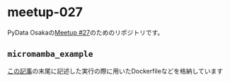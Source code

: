 # meetup-027

PyData Osakaの[Meetup #27](https://pydataosaka.connpass.com/event/267542/)のためのリポジトリです。

## `micromamba_example`

[この記事](https://www.hiromasa.info/posts/27/)の末尾に記述した実行の際に用いたDockerfileなどを格納しています
